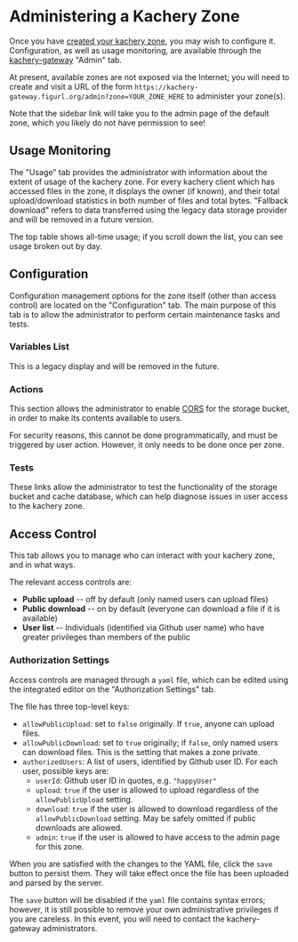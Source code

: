 # Administering a Kachery Zone

Once you have [created your kachery zone](./create_kachery_zone.md), you may wish to configure it.
Configuration, as well as usage monitoring, are available through the
[kachery-gateway](https://kachery-gateway.figurl.org) "Admin" tab.

At present, available zones are not exposed via the Internet; you will need
to create and visit a URL of the form
`https://kachery-gateway.figurl.org/admin?zone=YOUR_ZONE_HERE`
to administer your zone(s).

Note that the sidebar link will take you to the admin page of the default zone,
which you likely do not have permission to see!

## Usage Monitoring

The "Usage" tab provides the administrator with information about the extent of
usage of the kachery zone. For every kachery client which has accessed files in
the zone, it displays the owner (if known), and their total upload/download
statistics in both number of files and total bytes. "Fallback download" refers
to data transferred using the legacy data storage provider and will be removed
in a future version.

The top table shows all-time usage; if you scroll down the list, you can see
usage broken out by day.


## Configuration

Configuration management options for the zone itself (other than access control)
are located on the "Configuration" tab. The main purpose of this tab is to
allow the administrator to perform certain
maintenance tasks and tests.

### Variables List

This is a legacy display and will be removed in the future.

### Actions

This section allows the administrator to enable
[CORS](https://developer.mozilla.org/en-US/docs/Glossary/CORS)
for the storage bucket, in order to make its contents available to users.

For security reasons, this cannot be done programmatically, and must be
triggered by user action. However, it only needs to be done once per zone.

### Tests

These links allow the administrator to test the functionality of the storage
bucket and cache database, which can help diagnose issues in user access to
the kachery zone.


## Access Control

This tab allows you to manage who can interact with your kachery zone, and in what ways.

The relevant access controls are:

- **Public upload** -- off by default (only named users can upload files)
- **Public download** -- on by default (everyone can download a file if it is available)
- **User list** -- Individuals (identified via Github user name) who have greater
privileges than members of the public


### Authorization Settings

Access controls are managed through a `yaml` file, which can be edited using the
integrated editor on the "Authorization Settings" tab.

The file has three top-level keys:

- `allowPublicUpload`: set to `false` originally. If `true`, anyone can upload files.
- `allowPublicDownload`: set to `true` originally; if `false`, only named users can download files.
This is the setting that makes a zone private.
- `authorizedUsers`: A list of users, identified by Github user ID. For each user, possible keys are:
  - `userId`: Github user ID in quotes, e.g. `"happyUser"`
  - `upload`: `true` if the user is allowed to upload regardless of the `allowPublicUpload` setting.
  - `download`: `true` if the user is allowed to download regardless of the `allowPublicDownload` setting.
  May be safely omitted if public downloads are allowed.
  - `admin`: `true` if the user is allowed to have access to the admin page for this zone.

When you are satisfied with the changes to the YAML file, click the `save` button to persist them.
They will take effect once the file has been uploaded and parsed by the server.

The `save` button will be disabled if the `yaml` file contains syntax errors; however, it
is still possible to remove your own administrative privileges if you are careless. In
this event, you will need to contact the kachery-gateway administrators.
